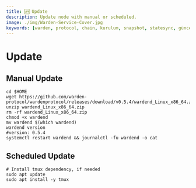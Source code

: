```yaml
---
title: 🆙 Update
description: Update node with manual or scheduled.
image: ./img/Warden-Service-Cover.jpg
keywords: [warden, protocol, chain, kurulum, snapshot, statesync, güncelleme]
---
```


# Update 

## Manual Update

```shell
cd $HOME
wget https://github.com/warden-protocol/wardenprotocol/releases/download/v0.5.4/wardend_Linux_x86_64.zip
unzip wardend_Linux_x86_64.zip
rm -rf wardend_Linux_x86_64.zip
chmod +x wardend
mv wardend $(which wardend)
wardend version
#version: 0.5.4
systemctl restart wardend && journalctl -fu wardend -o cat
```

## Scheduled Update

```shell
# Install tmux dependency, if needed
sudo apt update
sudo apt install -y tmux
```

```shell

```

